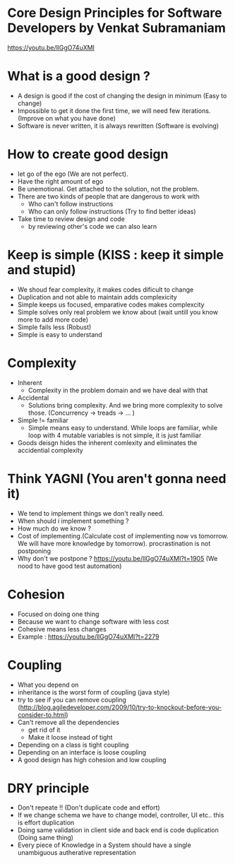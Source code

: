 # Core Design Principles for Software Developers by Venkat Subramaniam
https://youtu.be/llGgO74uXMI

# What is a good design ?

  - A design is good if the cost of changing the design in minimum (Easy to change)
  - Impossible to get it done the first time, we will need few iterations. (Improve on what you have done)
  - Software is never written, it is always rewritten (Software is evolving)
# How to create good design
  - let go of the ego (We are not perfect).
  - Have the right amount of ego
  - Be unemotional. Get attached to the solution, not the problem.
  - There are two kinds of people that are dangerous to work with
    - Who can't follow instructions
    - Who can only follow instructions (Try to find better ideas)
  -  Take time to review design and code
     - by reviewing other's code we can also learn
# Keep is simple (KISS : keep it simple and stupid)
  - We shoud fear complexity, it makes codes dificult to change
  - Duplication and not able to maintain adds complexicity
  - Simple keeps us focused, emparative codes makes complexcity
  - Simple solves only real problem we know about (wait untill you know more to add more code)
  - Simple fails less (Robust)
  - Simple is easy to understand
# Complexity
  - Inherent
    - Complexity in the problem domain and we have deal with that
  - Accidental
    - Solutions bring complexity.  And we bring more complexity to solve those. (Concurrency -> treads -> ... )
  - Simple != familiar
    -  Simple means easy to understand. While loops are familiar, while loop with 4 mutable variables is not simple, it is just familiar
  - Goods deisgn hides the inherent comlexity and eliminates the accidential complexity
# Think YAGNI (You aren't gonna need it)
  - We tend to implement things we don't really need.
  - When should i implement something ?
  - How much do we know ? 
  - Cost of implementing.(Calculate cost of implementing now vs tomorrow. We will have more knowledge by tomorrow). procrastination is not postponing
  - Why don't we postpone ? https://youtu.be/llGgO74uXMI?t=1905 (We nood to have good test automation)
# Cohesion
  - Focused on doing one thing
  - Because we want to change software with less cost
  - Cohesive means less changes
  - Example : https://youtu.be/llGgO74uXMI?t=2279
# Coupling
  - What you depend on
  - inheritance is the worst form of coupling (java style)
  - try to see if you can remove coupling (http://blog.agiledeveloper.com/2009/10/try-to-knockout-before-you-consider-to.html)
  - Can't remove all the dependencies
    - get rid of it
    - Make it loose instead of tight
  - Depending on a class is tight coupling
  - Depending on an interface is loose coupling
  - A good design has high cohesion and low coupling
# DRY principle
  - Don't repeate !! (Don't duplicate code and effort)
  - If we change schema we have to change model, controller, UI  etc.. this is effort duplication
  - Doing same validation in client side and back end is code duplication (Doing same thing)
  - Every piece of Knowledge in a System should have a single unambiguous autherative representation  